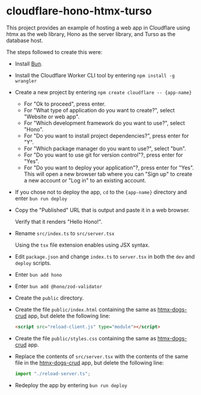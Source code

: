 # cloudflare-hono-htmx-turso

This project provides an example of hosting a web app in Cloudflare
using htmx as the web library, Hono as the server library,
and Turso as the database host.

The steps followed to create this were:

- Install <a href="https://bun.sh" target="_blank">Bun</a>.

- Install the Cloudflare Worker CLI tool by entering
  `npm install -g wrangler`

- Create a new project by entering `npm create cloudflare -- {app-name}`

  - For "Ok to proceed", press enter.
  - For "What type of application do you want to create?",
    select "Website or web app".
  - For "Which development framework do you want to use?",
    select "Hono".
  - For "Do you want to install project dependencies?", press enter for "Y".
  - For "Which package manager do you want to use?", select "bun".
  - For "Do you want to use git for version control"?, press enter for "Yes".
  - For "Do you want to deploy your application"?, press enter for "Yes".
    This will open a new browser tab where you can
    "Sign up" to create a new account or "Log in" to an existing account.

- If you chose not to deploy the app,
  `cd` to the `{app-name}` directory and enter `bun run deploy`

- Copy the "Published" URL that is output and paste it in a web browser.

  Verify that it renders "Hello Hono!".

- Rename `src/index.ts` to `src/server.tsx`

  Using the `tsx` file extension enables using JSX syntax.

- Edit `package.json` and change `index.ts` to `server.tsx`
  in both the `dev` and `deploy` scripts.

- Enter `bun add hono`

- Enter `bun add @hono/zod-validator`

- Create the `public` directory.

- Create the file `public/index.html` containing the same as
  [htmx-dogs-crud](https://github.com/mvolkmann/htmx-examples/blob/main/htmx-dogs-crud) app,
  but delete the following line:

  ```html
  <script src="reload-client.js" type="module"></script>
  ```

- Create the file `public/styles.css` containing the same as
  [htmx-dogs-crud](https://github.com/mvolkmann/htmx-examples/blob/main/htmx-dogs-crud) app.

- Replace the contents of `src/server.tsx` with the contents of the same file in the
  [htmx-dogs-crud](https://github.com/mvolkmann/htmx-examples/blob/main/htmx-dogs-crud) app,
  but delete the following line:

  ```ts
  import "./reload-server.ts";
  ```

- Redeploy the app by entering `bun run deploy`

